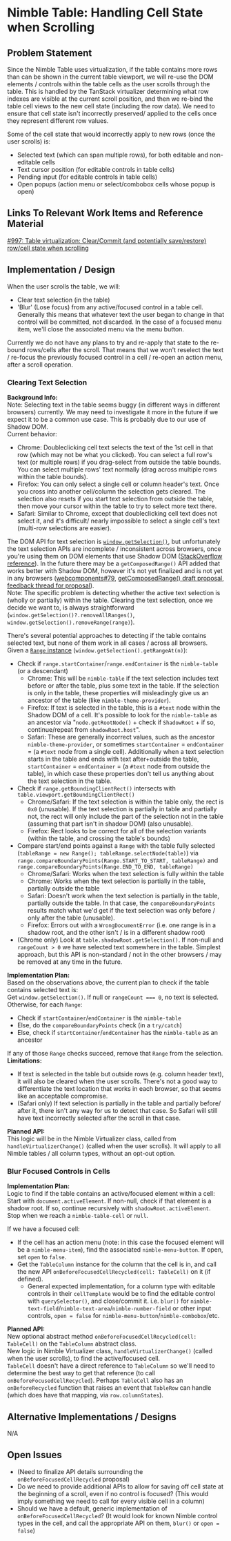 # Nimble Table: Handling Cell State when Scrolling

## Problem Statement

Since the Nimble Table uses virtualization, if the table contains more rows than can be shown in the current table viewport, we will re-use the DOM elements / controls within the table cells as the user scrolls through the table. This is handled by the TanStack virtualizer determining what row indexes are visible at the current scroll position, and then we re-bind the table cell views to the new cell state (including the row data). We need to ensure that cell state isn't incorrectly preserved/ applied to the cells once they represent different row values.

Some of the cell state that would incorrectly apply to new rows (once the user scrolls) is:
- Selected text (which can span multiple rows), for both editable and non-editable cells
- Text cursor position (for editable controls in table cells)
- Pending input (for editable controls in table cells)
- Open popups (action menu or select/combobox cells whose popup is open)

## Links To Relevant Work Items and Reference Material

[#997: Table virtualization: Clear/Commit (and potentially save/restore) row/cell state when scrolling](https://github.com/ni/nimble/issues/997)

## Implementation / Design

When the user scrolls the table, we will:
- Clear text selection (in the table)
- 'Blur' (Lose focus) from any active/focused control in a table cell. Generally this means that whatever text the user began to change in that control will be committed, not discarded. In the case of a focused menu item, we'll close the associated menu via the menu button.

Currently we do not have any plans to try and re-apply that state to the re-bound rows/cells after the scroll. That means that we won't reselect the text / re-focus the previously focused control in a cell / re-open an action menu, after a scroll operation.

### Clearing Text Selection

**Background Info:**  
Note: Selecting text in the table seems buggy (in different ways in different browsers) currently. We may need to investigate it more in the future if we expect it to be a common use case. This is probably due to our use of Shadow DOM.  
Current behavior:
- Chrome: Doubleclicking cell text selects the text of the 1st cell in that row (which may not be what you clicked). You can select a full row's text (or multiple rows) if you drag-select from outside the table bounds. You can select multiple rows' text normally (drag across multiple rows within the table bounds).
- Firefox: You can only select a single cell or column header's text. Once you cross into another cell/column the selection gets cleared. The selection also resets if you start text selection from outside the table, then move your cursor within the table to try to select more text there.
- Safari: Similar to Chrome, except that doubleclicking cell text does not select it, and it's difficult/ nearly impossible to select a single cell's text (multi-row selections are easier).

The DOM API for text selection is [`window.getSelection()`](https://developer.mozilla.org/en-US/docs/Web/API/Window/getSelection), but unfortunately the text selection APIs are incomplete / inconsistent across browsers, once you're using them on DOM elements that use Shadow DOM ([StackOverflow reference](https://stackoverflow.com/a/70523247)). In the future there may be a `getComposedRange()` API added that works better with Shadow DOM, however it's not yet finalized and is not yet in any browsers ([webcomponents#79](https://github.com/WICG/webcomponents/issues/79), [getComposedRange() draft proposal](https://w3c.github.io/selection-api/#dom-selection-getcomposedrange), [feedback thread for proposal](https://github.com/w3c/selection-api/issues/161)).  
Note: The specific problem is detecting whether the active text selection is (wholly or partially) within the table. Clearing the text selection, once we decide we want to, is always straightforward (`window.getSelection()?.removeAllRanges()`, `window.getSelection().removeRange(range)`).

There's several potential approaches to detecting if the table contains selected text, but none of them work in all cases / across all browsers. Given a [`Range` instance](https://developer.mozilla.org/en-US/docs/Web/API/Range) (`window.getSelection().getRangeAt(n)`):
- Check if `range.startContainer`/`range.endContainer` is the `nimble-table` (or a descendant)
  - Chrome: This will be `nimble-table` if the text selection includes text before or after the table, plus some text in the table. If the selection is only in the table, these properties will misleadingly give us an ancestor of the table (like `nimble-theme-provider`).
  - Firefox: If text is selected in the table, this is a `#text` node within the Shadow DOM of a cell. It's possible to look for the `nimble-table` as an ancestor via "`node.getRootNode()` + check if `ShadowRoot` + if so, continue/repeat from `shadowRoot.host`".
  - Safari: These are generally incorrect values, such as the ancestor `nimble-theme-provider`, or sometimes `startContainer` = `endContainer` = (a `#text` node from a single cell). Additionally when a text selection starts in the table and ends with text after+outside the table, `startContainer` = `endContainer` = (a `#text` node from outside the table), in which case these properties don't tell us anything about the text selection in the table.
- Check if `range.getBoundingClientRect()` intersects with `table.viewport.getBoundingClientRect()`
  - Chrome/Safari: If the text selection is within the table only, the rect is `0x0` (unusable). If the text selection is partially in table and partially not, the rect will only include the part of the selection not in the table (assuming that part isn't in shadow DOM) (also unusable).
  - Firefox: Rect looks to be correct for all of the selection variants (within the table, and crossing the table's bounds)
- Compare start/end points against a `Range` with the table fully selected (`tableRange = new Range(); tableRange.selectNode(table)`) via `range.compareBoundaryPoints(Range.START_TO_START, tableRange)` and `range.compareBoundaryPoints(Range.END_TO_END, tableRange)`
    - Chrome/Safari: Works when the text selection is fully within the table
    - Chrome: Works when the text selection is partially in the table, partially outside the table
    - Safari: Doesn't work when the text selection is partially in the table, partially outside the table. In that case, the `compareBoundaryPoints` results match what we'd get if the text selection was only before / only after the table (unusable).
    - Firefox: Errors out with a `WrongDocumentError` (i.e. one range is in a shadow root, and the other isn't / is in a different shadow root)
- (Chrome only) Look at `table.shadowRoot.getSelection()`. If non-null and `rangeCount > 0` we have selected text somewhere in the table. Simplest approach, but this API is non-standard / not in the other browsers / may be removed at any time in the future.

**Implementation Plan:**  
Based on the observations above, the current plan to check if the table contains selected text is:  
Get `window.getSelection()`. If null or `rangeCount === 0`, no text is selected. Otherwise, for each `Range`:
- Check if `startContainer`/`endContainer` is the `nimble-table`
- Else, do the `compareBoundaryPoints` check (in a `try/catch`)
- Else, check if `startContainer`/`endContainer` has the `nimble-table` as an ancestor

If any of those `Range` checks succeed, remove that `Range` from the selection.  
**Limitations:**  
  - If text is selected in the table but outside rows (e.g. column header text), it will also be cleared when the user scrolls. There's not a good way to differentiate the text location that works in each browser, so that seems like an acceptable compromise.
  - (Safari only) If text selection is partially in the table and partially before/ after it, there isn't any way for us to detect that case. So Safari will still have text incorrectly selected after the scroll in that case.

**Planned API:**  
This logic will be in the Nimble Virtualizer class, called from `handleVirtualizerChange()` (called when the user scrolls). It will apply to all Nimble tables / all column types, without an opt-out option.

### Blur Focused Controls in Cells

**Implementation Plan:**  
Logic to find if the table contains an active/focused element within a cell:  
Start with `document.activeElement`. If non-null, check if that element is a shadow root. If so, continue recursively with `shadowRoot.activeElement`. Stop when we reach a `nimble-table-cell` or `null`.

If we have a focused cell:
- If the cell has an action menu (note: in this case the focused element will be a `nimble-menu-item`), find the associated `nimble-menu-button`. If open, set `open` to `false`.
- Get the `TableColumn` instance for the column that the cell is in, and call the new API `onBeforeFocusedCellRecycled(cell: TableCell)` on it (if defined).
  - General expected implementation, for a column type with editable controls in their `cellTemplate` would be to find the editable control with `querySelector()`, and close/commit it. i.e. `blur()` for `nimble-text-field`/`nimble-text-area`/`nimble-number-field` or other input controls, `open = false` for `nimble-menu-button`/`nimble-combobox`/etc.

**Planned API:**  
New optional abstract method `onBeforeFocusedCellRecycled(cell: TableCell)` on the `TableColumn` abstract class.  
New logic in Nimble Virtualizer class, `handleVirtualizerChange()` (called when the user scrolls), to find the active/focused cell.  
`TableCell` doesn't have a direct reference to `TableColumn` so we'll need to determine the best way to get that reference (to call `onBeforeFocusedCellRecycled`). Perhaps `TableCell` also has an `onBeforeRecycled` function that raises an event that `TableRow` can handle (which does have that mapping, via `row.columnStates`).

## Alternative Implementations / Designs

N/A

## Open Issues

- (Need to finalize API details surrounding the `onBeforeFocusedCellRecycled` proposal)
- Do we need to provide additional APIs to allow for saving off cell state at the beginning of a scroll, even if no control is focused? (This would imply something we need to call for every visible cell in a column)
- Should we have a default, generic implementation of `onBeforeFocusedCellRecycled`? (It would look for known Nimble control types in the cell, and call the appropriate API on them, `blur()` or `open = false`)